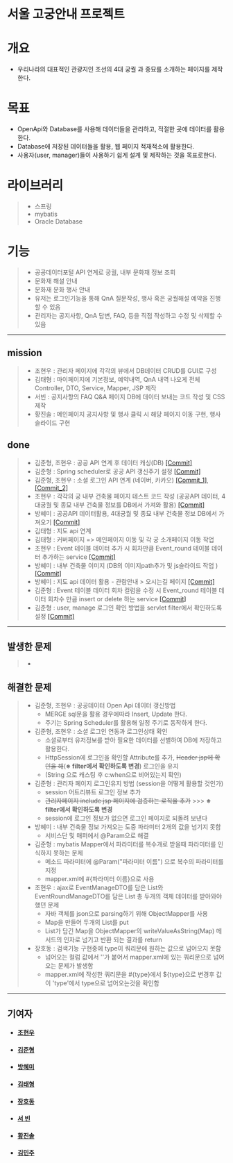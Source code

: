 서울 고궁안내 프로젝트
=================

# 개요
* 우리나라의 대표적인 관광지인 조선의 4대 궁궐 과 종묘를 소개하는 페이지를 제작한다.

# 목표
* OpenApi와 Database를 사용해 데이터들을 관리하고, 적절한 곳에 데이터를 활용한다.
* Database에 저장된 데이터들을 활용, 웹 페이지 적재적소에 활용한다.
* 사용자(user, manager)들이 사용하기 쉽게 설계 및 제작하는 것을 목표로한다.

# 라이브러리
> * 스프링
> * mybatis
> * Oracle Database

# 기능
> * 공공데이터포털 API 연계로 궁궐, 내부 문화재 정보 조회
> * 문화재 해설 안내
> * 문화재 문화 행사 안내
> * 유저는 로그인기능을 통해 QnA 질문작성, 행사 혹은 궁궐해설 예약을 진행할 수 있음
> * 관리자는 공지사항, QnA 답변, FAQ, 등을 직접 작성하고 수정 및 삭제할 수 있음

***

## mission
> * 조현우 : 관리자 페이지에 각각의 뷰에서 DB데이터 CRUD를 GUI로 구성
> * 김태형 : 마이페이지에 기본정보, 예약내역, QnA 내역 나오게 전체 Controller, DTO, Service, Mapper, JSP 제작
> * 서빈   : 공지사항의 FAQ Q&A 페이지 DB에 데이터 보내는 코드 작성 및 CSS 제작
> * 황진솔 : 메인페이지 공지사항 및 행사 클릭 시 해당 페이지 이동 구현, 행사 슬라이드 구현

## done
> * 김준형, 조현우 : 공공 API 연계 후 데이터 캐싱(DB) [[Commit]](https://github.com/kimj0131/royal_project/commit/b2bce768f3d814af2542e768a4397b3d1be525f8)
> * 김준형 : Spring scheduler로 공공 API 갱신주기 설정 [[Commit]](https://github.com/kimj0131/royal_project/commit/33482572463fdb34d4146daf1298d9ea5e3bc5da)
> * 김준형, 조현우 : 소셜 로그인 API 연계 (네이버, 카카오) [[Commit_1]](https://github.com/kimj0131/royal_project/commit/4e2913ff5720284ab7ea7f97da3b6c5f3dd4e66b), [[Commit_2]](https://github.com/kimj0131/royal_project/commit/7eb75f11a4e2cc01dd2f1e1aef8b4cf4b995b200)
> * 조현우 :  각각의 궁 내부 건축물 페이지 테스트 코드 작성 (공공API 데이터, 4대궁궐 및 종묘 내부 건축물 정보를 DB에서 가져와 활용) [[Commit]](https://github.com/kimj0131/royal_project/commit/1ca63792ed713a0112a4760b8fe12210915a52e3)
> * 방혜미 :  공공API 데이터활용, 4대궁궐 및 종묘 내부 건축물 정보 DB에서 가져오기 [[Commit]](https://github.com/kimj0131/royal_project/commit/4d064e4af6bbd1177c85bf19ec7aa69d7ccdcd76)
> * 김태형 : 지도 api 연계
> * 김태형 : 커버페이지 => 메인페이지 이동 및 각 궁 소개페이지 이동 작업
> * 조현우 : Event 테이블 데이터 추가 시 회차만큼 Event_round 테이블 데이터 추가하는 service [[Commit]](https://github.com/kimj0131/royal_project/commit/df13ec3e732f5fa6803c16d42b58d2afc91e42a9)
> * 방혜미 : 내부 건축물 이미지 (DB의 이미지path추가 및 js슬라이드 작업 )[[Commit]](https://github.com/kimj0131/royal_project/commit/3c24505a14fb54638071ae06171c8d312f8c1c31)
> * 방혜미 : 지도 api 데이터 활용 - 관람안내 > 오시는길 페이지 [[Commit]](https://github.com/kimj0131/royal_project/commit/012c89358b6c041b1c05169f36b2536019a3889c)
> * 김준형 : Event 테이블 데이터 회차 컬럼을 수정 시 Event_round 테이블 데이터 회차수 만큼 insert or delete 하는 service [[Commit]](https://github.com/kimj0131/royal_project/commit/f856a8d61cbe07e3e5bfee5becbc1c6204e3cc7c)
> * 김준형 : user, manage 로그인 확인 방법을 servlet filter에서 확인하도록 설정 [[Commit]](https://github.com/kimj0131/royal_project/commit/b9f155d03e6ee038dc20391c5d381a317744250e)

***

## 발생한 문제
> * 

## 해결한 문제
> * 김준형, 조현우 : 공공데이터 Open Api 데이터 갱신방법
>   + MERGE sql문을 활용 경우에따라 Insert, Update 한다.
>   + 주기는 Spring Scheduler를 활용해 일정 주기로 동작하게 한다.
> * 김준형, 조현우 : 소셜 로그인 연동과 로그인상태 확인
>   + 소셜로부터 유저정보를 받아 필요한 데이터를 선별하여 DB에 저장하고 활용한다.
>   + HttpSession에 로그인을 확인할 Attribute를 추가, ~~Header jsp에 확인을 해~~(__※ filter에서 확인하도록 변경__) 로그인을 유지 
>   + (String 으로 캐스팅 후 c:when으로 비어있는지 확인)
> * 김준형 : 관리자 페이지 로그인유지 방법 (session을 어떻게 활용할 것인가)
>   + session 어트리뷰트 로그인 정보 추가
>   + ~~관리자페이지 include jsp 페이지에 검증하는 로직을 추가~~ >>> __※ filter에서 확인하도록 변경__
>   + session에 로그인 정보가 없으면 로그인 페이지로 되돌려 보낸다
> * 방혜미 : 내부 건축물 정보 가져오는 도중 파라미터 2개의 값을 넘기지 못함
>   + 서비스단 및 매퍼에서 @Param으로 해결
> * 김준형 : mybatis Mapper에서 파라미터를 복수개로 받을때 파라미터를 인식하지 못하는 문제
>   + 메소드 파라미터에 @Param("파라미터 이름") 으로 복수의 파라미터를 지정
>   + mapper.xml에 #{파라미터 이름}으로 사용
> * 조현우 : ajax로 EventManageDTO를 담은 List와 EventRoundManageDTO를 담은 List 총 두개의 객체 데이터를 받아와야 했던 문제
>   + 자바 객체를 json으로 parsing하기 위해 ObjectMapper를 사용
>   + Map을 만들어 두개의 List를 put
>   + List가 담긴 Map을 ObjectMapper의 writeValueAsString(Map) 메서드의 인자로 넘기고 반환 되는 결과를 return
> * 장호동 :  검색기능 구현중에 type이 쿼리문에 원하는 값으로 넘어오지 못함
>   + 넘어오는 컬럼 값에서 ''가 붙어서 mapper.xml에 있는 쿼리문으로 넘어오는 문제가 발생함 
>   + mapper.xml에 작성한 쿼리문을 #{type}에서 ${type}으로 변경후 값이 'type'에서 type으로 넘어오는것을 확인함 

***
## 기여자
* #### [조현우](https://github.com/joehyunwoo)
* #### [김준형](https://github.com/kimj0131)
* #### [방혜미](https://github.com/hyemi-bang)
* #### [김태형](https://github.com/haru4637)
* #### [장호동](https://github.com/Hodongjjang)
* #### [서  빈](https://github.com/binibin99)
* #### [황진솔](https://github.com/ghkdwlsthf0112)
* #### [김민주](https://github.com/2LeimanS2)
